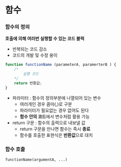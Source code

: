 함수
====
### 함수의 정의
**호출에 의해 여러번 실행할 수 있는 코드 블럭**
+ 반복되는 코드 감소
+ 코드의 개발 및 수정 용이
```js
function functionName (parameterA, paramerterB ) {
    /*
        실행 코드
    */
    return 반환값;
}
```
+ 파라미터 : 함수의 정의부분에 나열되어 있는 변수
    - 여러개인 경우 콤마(,)로 구분
    - 파라미터가 필요없는 경우 없어도 된다
    - **함수 안의 코드**에서 변수처럼 활용 가능
+ return 구문 : 함수의 출력으로 내보낼 값
    - return 구문을 만나면 함수는 즉시 **종료**
    - 함수를 호출한 표현식은 **반환값**으로 대치
### 함수 호출
`functionName(argumentA, ...)`